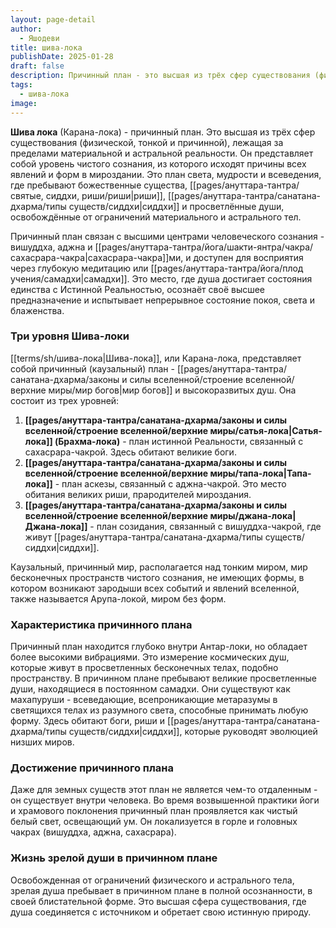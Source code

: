 ```yaml
---
layout: page-detail
author:
  - Яшодеви
title: шива-лока
publishDate: 2025-01-28
draft: false
description: Причинный план - это высшая из трёх сфер существования (физической, тонкой и причинной), лежащая за пределами материальной и астральной реальности. Он представляет собой уровень чистого сознания, из которого исходят причины всех явлений и форм в мироздании.
tags:
  - шива-лока
image:
---
```

**Шива лока** (Карана-лока) - причинный план. Это высшая из трёх сфер существования (физической, тонкой и причинной), лежащая за пределами материальной и астральной реальности. Он представляет собой уровень чистого сознания, из которого исходят причины всех явлений и форм в мироздании. Это план света, мудрости и всеведения, где пребывают божественные существа, [[pages/ануттара-тантра/святые, сиддхи, риши/риши|риши]], [[pages/ануттара-тантра/санатана-дхарма/типы существ/сиддхи|сиддхи]] и просветлённые души, освобождённые от ограничений материального и астрального тел.

Причинный план связан с высшими центрами человеческого сознания - вишуддха, аджна и [[pages/ануттара-тантра/йога/шакти-янтра/чакра/сахасрара-чакра|сахасрара-чакра]]ми, и доступен для восприятия через глубокую медитацию или [[pages/ануттара-тантра/йога/плод учения/самадхи|самадхи]]. Это место, где душа достигает состояния единства с Истинной Реальностью, осознаёт своё высшее предназначение и испытывает непрерывное состояние покоя, света и блаженства.

### Три уровня Шива-локи
[[terms/sh/шива-лока|Шива-лока]], или Карана-лока, представляет собой причинный (каузальный) план - [[pages/ануттара-тантра/санатана-дхарма/законы и силы вселенной/строение вселенной/верхние миры/мир богов|мир богов]] и высокоразвитых душ. Она состоит из трех уровней:

1. **[[pages/ануттара-тантра/санатана-дхарма/законы и силы вселенной/строение вселенной/верхние миры/сатья-лока|Сатья-лока]] (Брахма-лока)** - план истинной Реальности, связанный с сахасрара-чакрой. Здесь обитают великие боги.
2. **[[pages/ануттара-тантра/санатана-дхарма/законы и силы вселенной/строение вселенной/верхние миры/тапа-лока|Тапа-лока]]** - план аскезы, связанный с аджна-чакрой. Это место обитания великих риши, прародителей мироздания.
3. **[[pages/ануттара-тантра/санатана-дхарма/законы и силы вселенной/строение вселенной/верхние миры/джана-лока|Джана-лока]]** - план созидания, связанный с вишуддха-чакрой, где живут [[pages/ануттара-тантра/санатана-дхарма/типы существ/сиддхи|сиддхи]].

Каузальный, причинный мир, располагается над тонким миром, мир бесконечных пространств чистого сознания, не имеющих формы, в котором возникают зародыши всех событий и явлений вселенной, также называется Арупа-локой, миром без форм.

### Характеристика причинного плана
Причинный план находится глубоко внутри Антар-локи, но обладает более высокими вибрациями. Это измерение космических душ, которые живут в просветленных бесконечных телах, подобно пространству. В причинном плане пребывают великие просветленные души, находящиеся в постоянном самадхи. Они существуют как махапуруши - всеведающие, всепроникающие метаразумы в светящихся телах из разумного света, способные принимать любую форму. Здесь обитают боги, риши и [[pages/ануттара-тантра/санатана-дхарма/типы существ/сиддхи|сиддхи]], которые руководят эволюцией низших миров.

### Достижение причинного плана
Даже для земных существ этот план не является чем-то отдаленным - он существует внутри человека. Во время возвышенной практики йоги и храмового поклонения причинный план проявляется как чистый белый свет, освещающий ум. Он локализуется в горле и головных чакрах (вишуддха, аджна, сахасрара).

### Жизнь зрелой души в причинном плане
Освобожденная от ограничений физического и астрального тела, зрелая душа пребывает в причинном плане в полной осознанности, в своей блистательной форме. Это высшая сфера существования, где душа соединяется с источником и обретает свою истинную природу.